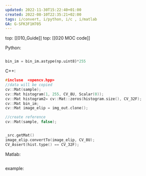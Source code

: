 ```yaml
---
updated: 2022-11-30T15:22:40+01:00
created: 2022-08-10T22:35:21+02:00
tags: i/convert, i/python, i/c , i/matlab
GA: G-SFK3F1H705
---
```

top: [[010_Guide]]
top: [[020 MOC code]]

Python:
```py

bin_im = bin_im.astype(np.uint8)*255

```

C++:
``` cpp
#incluse  <opencv.hpp>
//data will be copied
cv::Mat(sample);
cv::Mat histogram(1, 255, CV_8U, Scalar(0));
cv::Mat histogram2= cv::Mat::zeros(histogram.size(), CV_32F);
cv::Mat bin_im;
cv::Mat image_elip = img_out.clone();    

//create reference
cv::Mat(sample, false);


_src.getMat()
image_elip.convertTo(image_elip, CV_8U);
CV_Assert(hist.type() == CV_32F);
```

Matlab:
```matlab

```

example: 
```cpp

```


